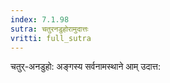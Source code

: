 ```yaml
---
index: 7.1.98
sutra: चतुरनडुहोरामुदात्तः
vritti: full_sutra
---
```


चतुर्-अनडुहो: अङ्गस्य सर्वनामस्थाने आम् उदात्त: